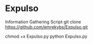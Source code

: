 # Expulso
Information Gathering Script
git clone https://github.com/emrekybs/Expulso.git

chmod +x Expulso.py
python Expulso.py
